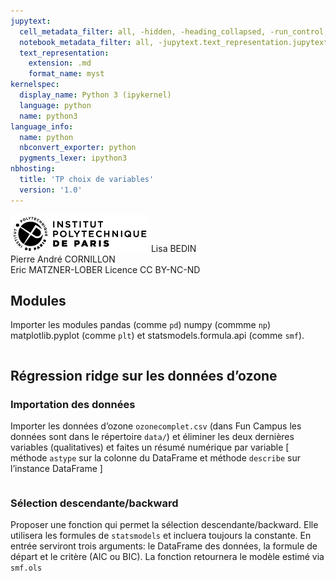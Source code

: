 ```yaml
---
jupytext:
  cell_metadata_filter: all, -hidden, -heading_collapsed, -run_control, -trusted
  notebook_metadata_filter: all, -jupytext.text_representation.jupytext_version, -jupytext.text_representation.format_version, -language_info.version, -language_info.codemirror_mode.version, -language_info.codemirror_mode, -language_info.file_extension, -language_info.mimetype, -toc
  text_representation:
    extension: .md
    format_name: myst
kernelspec:
  display_name: Python 3 (ipykernel)
  language: python
  name: python3
language_info:
  name: python
  nbconvert_exporter: python
  pygments_lexer: ipython3
nbhosting:
  title: 'TP choix de variables'
  version: '1.0'
---
```


<div class="licence">
<span><img src="media/logo_IPParis.png" /></span>
<span>Lisa BEDIN<br />Pierre André CORNILLON<br />Eric MATZNER-LOBER</span>
<span>Licence CC BY-NC-ND</span>
</div>

## Modules



Importer les modules pandas (comme `pd`) numpy (commme `np`)
matplotlib.pyplot (comme `plt`) et statsmodels.formula.api (comme
`smf`).




```{code-cell} python

```

## Régression ridge sur les données d&rsquo;ozone



### Importation des données



Importer les données d&rsquo;ozone `ozonecomplet.csv` (dans Fun Campus les
données sont dans le répertoire `data/`) et éliminer les deux dernières
variables (qualitatives) et faites un résumé numérique par variable
[ méthode `astype` sur la colonne du DataFrame et méthode `describe` sur
l&rsquo;instance DataFrame ]




```{code-cell} python

```

### Sélection descendante/backward



Proposer une fonction qui permet la sélection descendante/backward. Elle
utilisera les formules de `statsmodels` et incluera toujours la
constante. En entrée serviront trois arguments: le DataFrame des
données, la formule de départ et le critère (AIC ou BIC). La fonction
retournera le modèle estimé via `smf.ols`




```{code-cell} python

```
